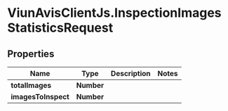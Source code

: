# ViunAvisClientJs.InspectionImagesStatisticsRequest

## Properties

| Name                | Type       | Description | Notes |
| ------------------- | ---------- | ----------- | ----- |
| **totalImages**     | **Number** |             |
| **imagesToInspect** | **Number** |             |
